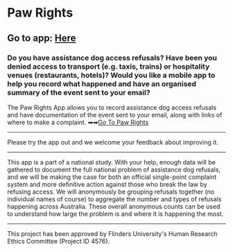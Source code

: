 # &nbsp;
## &nbsp;
# Paw Rights
## Go to app: [Here](https://docassemble3.flinders.edu.au)



### Do you have assistance dog access refusals? Have been you denied access to transport (e.g. taxis, trains) or hospitality venues (restaurants, hotels)? Would you like a mobile app to help you record what happened and have an organised summary of the event sent to your email?


The Paw Rights App allows you to record assistance dog access refusals and have documentation of the event sent to your email, along with links of where to make a complaint. ➡➡[Go To Paw Rights](https://docassemble3.flinders.edu.au)

---

Please try the app out and we welcome your feedback about improving it.


---

This app is a part of a national study. With your help, enough data will be gathered to document the full national problem of assistance dog refusals, and we will be making the case for both an official single-point complaint system and more definitive action against those who break the law by refusing access. We will anonymously be grouping refusals together (no individual names of course) to aggregate the number and types of refusals happening across Australia. These overall anonymous counts can be used to understand how large the problem is and where it is happening the most.

---

This project has been approved by Flinders University's Human Research Ethics Committee (Project ID 4576).
